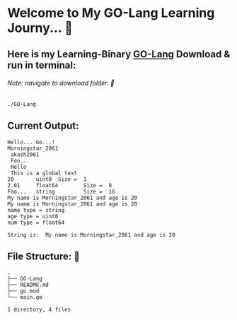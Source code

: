 # Welcome to My GO-Lang Learning Journy... 🚀

## Here is my Learning-Binary [GO-Lang](https://github.com/akash2061/GO-Lang/blob/master/GO-Lang) Download & run in terminal:

###### Note: navigate to download folder. 📂 

```
./GO-Lang
```

## Current Output:
```
Hello... Go...!
Morningstar_2061 
 akash2061 
 Foo... 
 Hello 
 This is a global text
20       uint8  Size =  1
2.01     float64        Size =  8
Foo...   string         Size =  16
My name is Morningstar_2061 and age is 20
My name is Morningstar_2061 and age is 20
name type = string
age type = uint8
num type = float64

String is:  My name is Morningstar_2061 and age is 20
```

## File Structure: 🌲
```plaintext
.
├── GO-Lang
├── README.md
├── go.mod
└── main.go

1 directory, 4 files
```
